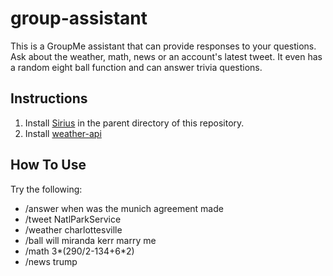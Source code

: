 # group-assistant
This is a GroupMe assistant that can provide responses to your questions. Ask about the weather, math, news or an account's latest tweet. It even has a random eight ball function and can answer trivia questions.

## Instructions
1. Install [Sirius](http://web.eecs.umich.edu/~jahausw/download/sirius-1.0.1.tar.gz) in the parent directory of this repository.
2. Install [weather-api](https://pypi.python.org/pypi/weather-api)

## How To Use
Try the following:
* /answer when was the munich agreement made
* /tweet NatlParkService
* /weather charlottesville
* /ball will miranda kerr marry me
* /math 3*(290/2-134+6*2)
* /news trump